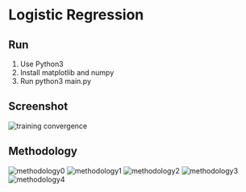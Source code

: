 # Logistic Regression

## Run

1. Use Python3
2. Install matplotlib and numpy
3. Run python3 main.py

## Screenshot

![training convergence](https://ibin.co/4eM3H3kOAOvi.png)

## Methodology

![methodology0](https://ibin.co/4eNQWbBOnrNE.jpg)
![methodology1](https://ibin.co/4eNPEz11jRGt.png)
![methodology2](https://ibin.co/4eNd1DBefChZ.png)
![methodology3](https://ibin.co/4eNPm4udlstf.png)
![methodology4](https://ibin.co/4eOMzRyZpJWK.png)
